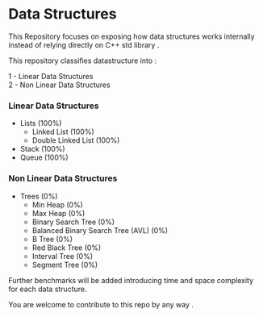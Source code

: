 # Data Structures

This Repository focuses on exposing how data structures works internally instead of relying directly on C++ std library .

This repository classifies datastructure into :

1 - Linear Data Structures </br>
2 - Non Linear Data Structures <br/>

### Linear Data Structures
- Lists (100%)
  - Linked List (100%)
  - Double Linked List (100%)
- Stack (100%)
- Queue (100%)

### Non Linear Data Structures
- Trees (0%)
  - Min Heap (0%)
  - Max Heap (0%)
  - Binary Search Tree (0%)
  - Balanced Binary Search Tree (AVL) (0%)
  - B Tree (0%)
  - Red Black Tree (0%)
  - Interval Tree (0%)
  - Segment Tree (0%)

Further benchmarks will be added introducing time and space complexity for each data structure.

You are welcome to contribute to this repo by any way .
